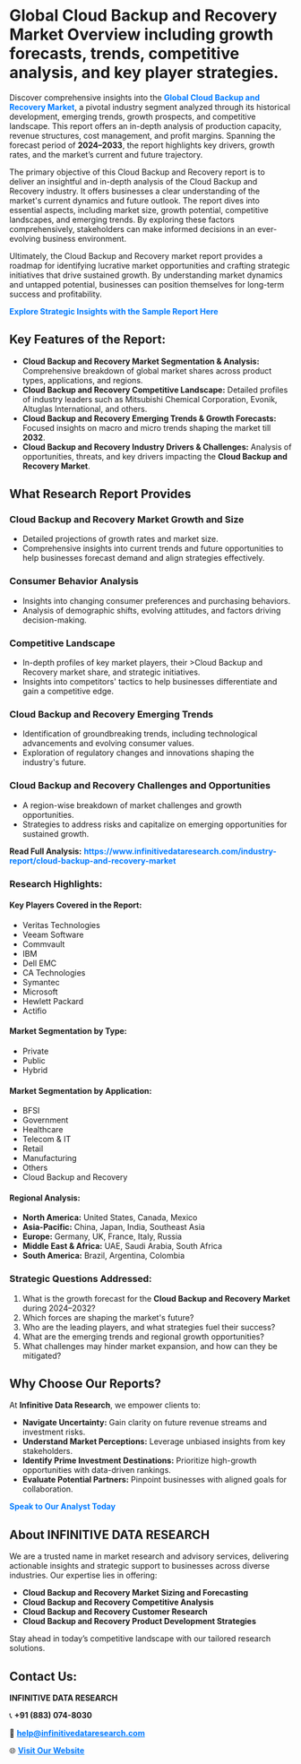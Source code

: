 <h1>Global Cloud Backup and Recovery Market Overview including growth forecasts, trends, competitive analysis, and key player strategies.</h1>
<p>
Discover comprehensive insights into the 
<a href="https://www.infinitivedataresearch.com/industry-report/cloud-backup-and-recovery-market" rel="dofollow" style="color: #007BFF; text-decoration: none;"><strong>Global Cloud Backup and Recovery Market</strong></a>, a pivotal industry segment analyzed through its historical development, emerging trends, growth prospects, and competitive landscape. This report offers an in-depth analysis of production capacity, revenue structures, cost management, and profit margins. Spanning the forecast period of <strong>2024–2033</strong>, the report highlights key drivers, growth rates, and the market’s current and future trajectory.
</p>
<p>
The primary objective of this Cloud Backup and Recovery report is to deliver an insightful and in-depth analysis of the Cloud Backup and Recovery industry. It offers businesses a clear understanding of the market's current dynamics and future outlook. The report dives into essential aspects, including market size, growth potential, competitive landscapes, and emerging trends. By exploring these factors comprehensively, stakeholders can make informed decisions in an ever-evolving business environment.
</p>
<p>
Ultimately, the Cloud Backup and Recovery market report provides a roadmap for identifying lucrative market opportunities and crafting strategic initiatives that drive sustained growth. By understanding market dynamics and untapped potential, businesses can position themselves for long-term success and profitability.
</p>
<p>
<a href="https://www.infinitivedataresearch.com/request-sample/reportId=101869" style="color: #007BFF; text-decoration: none;"><strong>Explore Strategic Insights with the Sample Report Here</strong></a>
</p>

<h2>Key Features of the Report:</h2>
<ul>
<li><strong>Cloud Backup and Recovery Market Segmentation & Analysis:</strong> Comprehensive breakdown of global market shares across product types, applications, and regions.</li>
<li><strong>Cloud Backup and Recovery Competitive Landscape:</strong> Detailed profiles of industry leaders such as Mitsubishi Chemical Corporation, Evonik, Altuglas International, and others.</li>
<li><strong>Cloud Backup and Recovery Emerging Trends & Growth Forecasts:</strong> Focused insights on macro and micro trends shaping the market till <strong>2032</strong>.</li>
<li><strong>Cloud Backup and Recovery Industry Drivers & Challenges:</strong> Analysis of opportunities, threats, and key drivers impacting the <strong>Cloud Backup and Recovery Market</strong>.</li>
</ul>

<h2>What Research Report Provides</h2>
<h3>Cloud Backup and Recovery Market Growth and Size</h3>
<ul>
<li>Detailed projections of growth rates and market size.</li>
<li>Comprehensive insights into current trends and future opportunities to help businesses forecast demand and align strategies effectively.</li>
</ul>

<h3>Consumer Behavior Analysis</h3>
<ul>
<li>Insights into changing consumer preferences and purchasing behaviors.</li>
<li>Analysis of demographic shifts, evolving attitudes, and factors driving decision-making.</li>
</ul>

<h3>Competitive Landscape</h3>
<ul>
<li>In-depth profiles of key market players, their >Cloud Backup and Recovery market share, and strategic initiatives.</li>
<li>Insights into competitors' tactics to help businesses differentiate and gain a competitive edge.</li>
</ul>

<h3>Cloud Backup and Recovery Emerging Trends</h3>
<ul>
<li>Identification of groundbreaking trends, including technological advancements and evolving consumer values.</li>
<li>Exploration of regulatory changes and innovations shaping the industry's future.</li>
</ul>

<h3>Cloud Backup and Recovery Challenges and Opportunities</h3>
<ul>
<li>A region-wise breakdown of market challenges and growth opportunities.</li>
<li>Strategies to address risks and capitalize on emerging opportunities for sustained growth.</li>
</ul>
<p><strong>Read Full Analysis:</strong> <a href="https://www.infinitivedataresearch.com/industry-report/cloud-backup-and-recovery-market" rel="dofollow" style="color: #007BFF; text-decoration: none;"><strong>https://www.infinitivedataresearch.com/industry-report/cloud-backup-and-recovery-market</strong></a></p>
<h3>Research Highlights:</h3>
<h4>Key Players Covered in the Report:</h4>
<ul><li>Veritas Technologies</li><li>Veeam Software</li><li>Commvault</li><li>IBM</li><li>Dell EMC</li><li>CA Technologies</li><li>Symantec</li><li>Microsoft</li><li>Hewlett Packard</li><li>Actifio</li></ul>
<h4>Market Segmentation by Type:</h4>
<ul><li>Private</li><li>Public</li><li>Hybrid</li></ul>
<h4>Market Segmentation by Application:</h4>
<ul><li>BFSI</li><li>Government</li><li>Healthcare</li><li>Telecom &amp; IT</li><li>Retail</li><li>Manufacturing</li><li>Others</li><li>Cloud Backup and Recovery</li></ul>

<h4>Regional Analysis:</h4>
<ul>
<li><strong>North America:</strong> United States, Canada, Mexico</li>
<li><strong>Asia-Pacific:</strong> China, Japan, India, Southeast Asia</li>
<li><strong>Europe:</strong> Germany, UK, France, Italy, Russia</li>
<li><strong>Middle East & Africa:</strong> UAE, Saudi Arabia, South Africa</li>
<li><strong>South America:</strong> Brazil, Argentina, Colombia</li>
</ul>

<h3>Strategic Questions Addressed:</h3>
<ol>
<li>What is the growth forecast for the <strong>Cloud Backup and Recovery Market</strong> during 2024–2032?</li>
<li>Which forces are shaping the market's future?</li>
<li>Who are the leading players, and what strategies fuel their success?</li>
<li>What are the emerging trends and regional growth opportunities?</li>
<li>What challenges may hinder market expansion, and how can they be mitigated?</li>
</ol>

<h2>Why Choose Our Reports?</h2>
<p>At <strong>Infinitive Data Research</strong>, we empower clients to:</p>
<ul>
<li><strong>Navigate Uncertainty:</strong> Gain clarity on future revenue streams and investment risks.</li>
<li><strong>Understand Market Perceptions:</strong> Leverage unbiased insights from key stakeholders.</li>
<li><strong>Identify Prime Investment Destinations:</strong> Prioritize high-growth opportunities with data-driven rankings.</li>
<li><strong>Evaluate Potential Partners:</strong> Pinpoint businesses with aligned goals for collaboration.</li>
</ul>
<p><a href="https://www.infinitivedataresearch.com/industry-report/cloud-backup-and-recovery-market" rel="dofollow" style="color: #007BFF; text-decoration: none;"><strong>Speak to Our Analyst Today</strong></a></p>

<h2>About INFINITIVE DATA RESEARCH</h2>
<p>We are a trusted name in market research and advisory services, delivering actionable insights and strategic support to businesses across diverse industries. Our expertise lies in offering:</p>
<ul>
<li><strong>Cloud Backup and Recovery Market Sizing and Forecasting</strong></li>
<li><strong>Cloud Backup and Recovery Competitive Analysis</strong></li>
<li><strong>Cloud Backup and Recovery Customer Research</strong></li>
<li><strong>Cloud Backup and Recovery Product Development Strategies</strong></li>
</ul>
<p>Stay ahead in today’s competitive landscape with our tailored research solutions.</p>

<h2>Contact Us:</h2>
<p><strong>INFINITIVE DATA RESEARCH</strong></p>
<p>📞 <strong>+91 (883) 074-8030</strong></p>
<p>📧 <strong><a href="mailto:help@infinitivedataresearch.com" style="color: #007BFF;">help@infinitivedataresearch.com</a></strong></p>
<p>🌐 <strong><a href="https://www.infinitivedataresearch.com" rel="dofollow" style="color: #007BFF;">Visit Our Website</a></strong></p>
